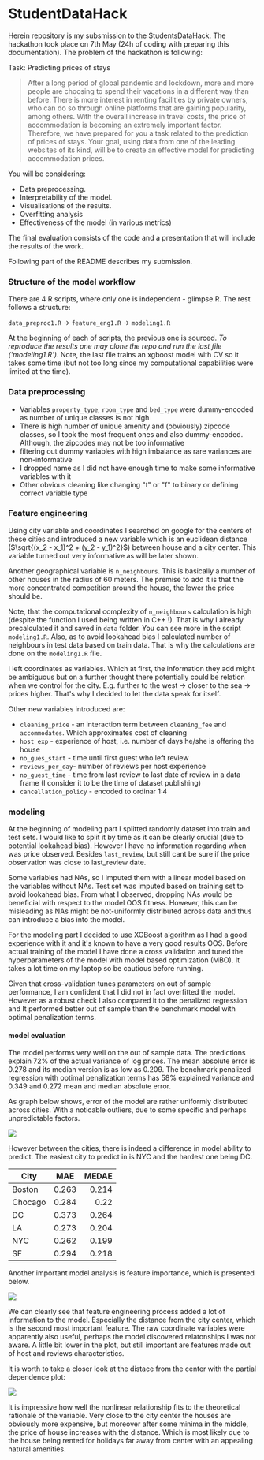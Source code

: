 # StudentDataHack

Herein repository is my subsmission to the StudentsDataHack. The hackathon took place on 7th May (24h of coding with preparing this documentation). The problem of the hackathon is following:

Task: Predicting prices of stays

>After a long period of global pandemic and lockdown, more and more people are choosing to spend their vacations in a different way than before. There is more interest in renting facilities by private owners, who can do so through online platforms that are gaining popularity, among others. With the overall increase in travel costs, the price of accommodation is becoming an extremely important factor. Therefore, we have prepared for you a task related to the prediction of prices of stays. Your goal, using data from one of the leading websites of its kind, will be to create an effective model for predicting accommodation prices.

You will be considering:

* Data preprocessing.
* Interpretability of the model.
* Visualisations of the results.
* Overfitting analysis
* Effectiveness of the model (in various metrics)

The final evaluation consists of the code and a presentation that will include the results of the work.

Following part of the README describes my submission.

### Structure of the model workflow

There are 4 R scripts, where only one is independent - glimpse.R. The rest follows a structure:

`data_preproc1.R` -> `feature_eng1.R` -> `modeling1.R`

At the beginning of each of scripts, the previous one is sourced. *To reproduce the results one may clone the repo and run the last file ('modeling1.R')*. Note, the last file trains an xgboost model with CV so it takes some time (but not too long since my computational capabilities were limited at the time).

### Data preprocessing

* Variables `property_type`, `room_type` and `bed_type` were dummy-encoded as number of unique classes is not high
* There is high number of unique amenity and (obviously) zipcode classes, so I took the most frequent ones and also dummy-encoded. Although, the zipcodes may not be too informative
* filtering out dummy variables with high imbalance as rare variances are non-informative
* I dropped name as I did not have enough time to make some informative variables with it
* Other obvious cleaning like changing "t" or "f" to binary or defining correct variable type 

### Feature engineering

Using city variable and coordinates I searched on google for the centers of these cities and introduced a new variable which is an euclidean distance ($\sqrt{(x_2 - x_1)^2 + (y_2 - y_1)^2}$) between house and a city center. This variable turned out very informative as will be later shown.

Another geographical variable is `n_neighbours`. This is basically a number of other houses in the radius of 60 meters. The premise to add it is that the more concentrated competition around the house, the lower the price should be.

Note, that the computational complexity of `n_neighbours` calculation is high (despite the function I used being written in C++ !). That is why I already precalculated it and saved in `data` folder. You can see more in the script `modeling1.R`. Also, as to avoid lookahead bias I calculated number of neighbours in test data based on train data. That is why the calculations are done on the `modeling1.R` file.

I left coordinates as variables. Which at first, the information they add might be ambiguous but on a further thought there potentially could be relation when we control for the city. E.g. further to the west -> closer to the sea -> prices higher. That's why I decided to let the data speak for itself.

Other new variables introduced are:

* `cleaning_price` - an interaction term between `cleaning_fee` and `accommodates`. Which approximates cost of cleaning
* `host_exp` - experience of host, i.e. number of days he/she is offering the house
* `no_gues_start` - time until first guest who left review
* `reviews_per_day`- number of reviews per host experience
* `no_guest_time` - time from last review to last date of review in a data frame (I consider it to be the time of dataset publishing)
* `cancellation_policy` - encoded to ordinar 1:4

### modeling

At the beginning of modeling part I splitted randomly dataset into train and test sets. I would like to split it by time as it can be clearly crucial (due to potential lookahead bias). However I have no information regarding when was price observed. Besides `last_review`, but still cant be sure if the price observation was close to last_review date.

Some variables had NAs, so I imputed them with a linear model based on the variables without NAs. Test set was imputed based on training set to avoid lookahead bias. From what I observed, dropping NAs would be beneficial with respect to the model OOS fitness. However, this can be misleading as NAs might be not-uniformly distributed across data and thus can introduce a bias into the model. 

For the modeling part I decided to use XGBoost algorithm as I had a good experience with it and it's known to have a very good results OOS. Before actual training of the model I have done a cross validation and tuned the hyperparameters of the model with model based optimization (MBO). It takes a lot time on my laptop so be cautious before running.

Given that cross-validation tunes parameters on out of sample performance, I am confident that I did not in fact overfitted the model. However as a robust check I also compared it to the penalized regression and It performed better out of sample than the benchmark model with optimal penalization terms.

#### model evaluation

The model performs very well on the out of sample data. The predictions explain 72% of the actual variance of log prices. The mean absolute error is 0.278 and its median version is as low as 0.209. The benchmark penalized regression with optimal penalization terms has 58% explained variance and 0.349 and 0.272 mean and median absolute error. 

As graph below shows, error of the model are rather uniformly distributed across cities. With a noticable outliers, due to some specific and perhaps unpredictable factors.

![](graphics/geo_error.png)

However between the cities, there is indeed a difference in model ability to predict. The easiest city to predict in is NYC and the hardest one being DC.

| City          | MAE           | MEDAE |
| ------------- |:-------------:| -----:|
| Boston        | 0.263         | 0.214 |
| Chocago       | 0.284         | 0.22  |
| DC            | 0.373         | 0.264 |
| LA            | 0.273         | 0.204 |
| NYC           | 0.262         | 0.199 |
| SF            | 0.294         | 0.218 |

Another important model analysis is feature importance, which is presented below.

![](graphics/f_importance.png)

We can clearly see that feature engineering process added a lot of information to the model. Especially the distance from the city center, which is the second most important feature. The raw coordinate variables were apparently also useful, perhaps the model discovered relatonships I was not aware. A little bit lower in the plot, but still important are features made out of host and reviews characteristics. 

It is worth to take a closer look at the distace from the center with the partial dependence plot:

![](graphics/pd_dist.png)

It is impressive how well the nonlinear relationship fits to the theoretical rationale of the variable. Very close to the city center the houses are obviously more expensive, but moreover after some minima in the middle, the price of house increases with the distance. Which is most likely due to the house being rented for holidays far away from center with an appealing natural amenities.
